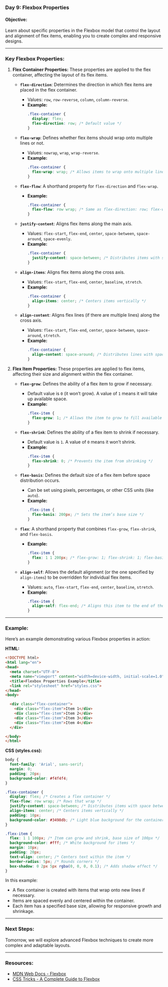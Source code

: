 ### Day 9: Flexbox Properties

#### **Objective:**
Learn about specific properties in the Flexbox model that control the layout and alignment of flex items, enabling you to create complex and responsive designs.

---

### **Key Flexbox Properties:**

1. **Flex Container Properties:**
   These properties are applied to the flex container, affecting the layout of its flex items.

   - **`flex-direction`**: Determines the direction in which flex items are placed in the flex container.
     - Values: `row`, `row-reverse`, `column`, `column-reverse`.
     - **Example:**
       ```css
       .flex-container {
         display: flex;
         flex-direction: row; /* Default value */
       }
       ```

   - **`flex-wrap`**: Defines whether flex items should wrap onto multiple lines or not.
     - Values: `nowrap`, `wrap`, `wrap-reverse`.
     - **Example:**
       ```css
       .flex-container {
         flex-wrap: wrap; /* Allows items to wrap onto multiple lines */
       }
       ```

   - **`flex-flow`**: A shorthand property for `flex-direction` and `flex-wrap`.
     - **Example:**
       ```css
       .flex-container {
         flex-flow: row wrap; /* Same as flex-direction: row; flex-wrap: wrap; */
       }
       ```

   - **`justify-content`**: Aligns flex items along the main axis.
     - Values: `flex-start`, `flex-end`, `center`, `space-between`, `space-around`, `space-evenly`.
     - **Example:**
       ```css
       .flex-container {
         justify-content: space-between; /* Distributes items with space between them */
       }
       ```

   - **`align-items`**: Aligns flex items along the cross axis.
     - Values: `flex-start`, `flex-end`, `center`, `baseline`, `stretch`.
     - **Example:**
       ```css
       .flex-container {
         align-items: center; /* Centers items vertically */
       }
       ```

   - **`align-content`**: Aligns flex lines (if there are multiple lines) along the cross axis.
     - Values: `flex-start`, `flex-end`, `center`, `space-between`, `space-around`, `stretch`.
     - **Example:**
       ```css
       .flex-container {
         align-content: space-around; /* Distributes lines with space around them */
       }
       ```

2. **Flex Item Properties:**
   These properties are applied to flex items, affecting their size and alignment within the flex container.

   - **`flex-grow`**: Defines the ability of a flex item to grow if necessary.
     - Default value is `0` (it won’t grow). A value of `1` means it will take up available space.
     - **Example:**
       ```css
       .flex-item {
         flex-grow: 1; /* Allows the item to grow to fill available space */
       }
       ```

   - **`flex-shrink`**: Defines the ability of a flex item to shrink if necessary.
     - Default value is `1`. A value of `0` means it won’t shrink.
     - **Example:**
       ```css
       .flex-item {
         flex-shrink: 0; /* Prevents the item from shrinking */
       }
       ```

   - **`flex-basis`**: Defines the default size of a flex item before space distribution occurs.
     - Can be set using pixels, percentages, or other CSS units (like `auto`).
     - **Example:**
       ```css
       .flex-item {
         flex-basis: 200px; /* Sets the item’s base size */
       }
       ```

   - **`flex`**: A shorthand property that combines `flex-grow`, `flex-shrink`, and `flex-basis`.
     - **Example:**
       ```css
       .flex-item {
         flex: 1 1 200px; /* flex-grow: 1; flex-shrink: 1; flex-basis: 200px; */
       }
       ```

   - **`align-self`**: Allows the default alignment (or the one specified by `align-items`) to be overridden for individual flex items.
     - Values: `auto`, `flex-start`, `flex-end`, `center`, `baseline`, `stretch`.
     - **Example:**
       ```css
       .flex-item {
         align-self: flex-end; /* Aligns this item to the end of the cross axis */
       }
       ```

---

### **Example:**

Here’s an example demonstrating various Flexbox properties in action:

**HTML:**
```html
<!DOCTYPE html>
<html lang="en">
<head>
  <meta charset="UTF-8">
  <meta name="viewport" content="width=device-width, initial-scale=1.0">
  <title>Flexbox Properties Example</title>
  <link rel="stylesheet" href="styles.css">
</head>
<body>

  <div class="flex-container">
    <div class="flex-item">Item 1</div>
    <div class="flex-item">Item 2</div>
    <div class="flex-item">Item 3</div>
    <div class="flex-item">Item 4</div>
  </div>

</body>
</html>
```

**CSS (styles.css):**
```css
body {
  font-family: 'Arial', sans-serif;
  margin: 0;
  padding: 20px;
  background-color: #f4f4f4;
}

.flex-container {
  display: flex; /* Creates a flex container */
  flex-flow: row wrap; /* Rows that wrap */
  justify-content: space-between; /* Distributes items with space between */
  align-items: center; /* Centers items vertically */
  padding: 10px;
  background-color: #3498db; /* Light blue background for the container */
}

.flex-item {
  flex: 1 1 100px; /* Item can grow and shrink, base size of 100px */
  background-color: #fff; /* White background for items */
  margin: 10px;
  padding: 20px;
  text-align: center; /* Centers text within the item */
  border-radius: 5px; /* Rounds corners */
  box-shadow: 0 2px 5px rgba(0, 0, 0, 0.1); /* Adds shadow effect */
}
```

In this example:
- A flex container is created with items that wrap onto new lines if necessary.
- Items are spaced evenly and centered within the container.
- Each item has a specified base size, allowing for responsive growth and shrinkage.

---

### **Next Steps:**
Tomorrow, we will explore advanced Flexbox techniques to create more complex and adaptable layouts.

---

### **Resources:**
- [MDN Web Docs - Flexbox](https://developer.mozilla.org/en-US/docs/Web/CSS/CSS_Flexible_Box_Layout)
- [CSS Tricks - A Complete Guide to Flexbox](https://css-tricks.com/snippets/css/a-guide-to-flexbox/)